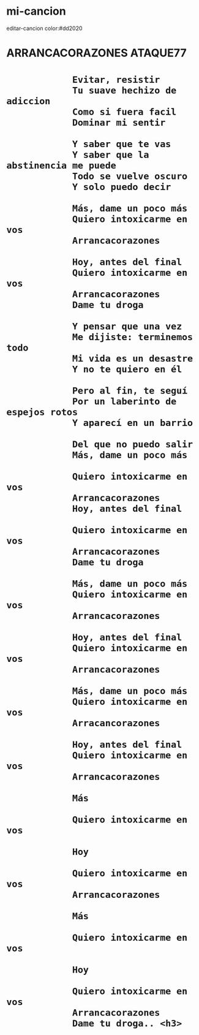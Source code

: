 # mi-cancion
editar-cancion
                            color:#dd2020  <h1>ARRANCACORAZONES ATAQUE77<h1>
  
                Evitar, resistir
                Tu suave hechizo de adiccion
                Como si fuera facil
                Dominar mi sentir
  
                Y saber que te vas
                Y saber que la abstinencia me puede
                Todo se vuelve oscuro
                Y solo puedo decir
  
                Más, dame un poco más
                Quiero intoxicarme en vos
                Arrancacorazones
  
                Hoy, antes del final
                Quiero intoxicarme en vos
                Arrancacorazones
                Dame tu droga
  
                Y pensar que una vez
                Me dijiste: terminemos todo
                Mi vida es un desastre
                Y no te quiero en él
  
                Pero al fin, te seguí
                Por un laberinto de espejos rotos
                Y aparecí en un barrio
  
                Del que no puedo salir
                Más, dame un poco más
  
                Quiero intoxicarme en vos
                Arrancacorazones
                Hoy, antes del final
  
                Quiero intoxicarme en vos
                Arrancacorazones
                Dame tu droga
  
                Más, dame un poco más
                Quiero intoxicarme en vos
                Arrancacorazones
  
                Hoy, antes del final
                Quiero intoxicarme en vos
                Arrancacorazones
  
                Más, dame un poco más
                Quiero intoxicarme en vos
                Arracancorazones
  
                Hoy, antes del final
                Quiero intoxicarme en vos
                Arrancacorazones
  
                Más
  
                Quiero intoxicarme en vos
  
                Hoy
  
                Quiero intoxicarme en vos
                Arrancacorazones
  
                Más
  
                Quiero intoxicarme en vos
  
                Hoy
  
                Quiero intoxicarme en vos
                Arrancacorazones
                Dame tu droga.. <h3>

